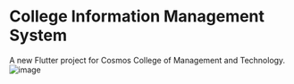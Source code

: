 # College Information Management System

A new Flutter project for Cosmos College of Management and Technology.
![image](https://github.com/saman-pixel/CIMS/assets/81459858/8601fd8b-4d3f-4543-9f2e-f56043bfe3d3)

